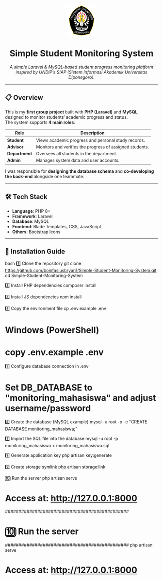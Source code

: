 <div align="center">
  <img src="public/asset/img/logo-undip.png" alt="Logo UNDIP" width="100" />
  <h1>Simple Student Monitoring System</h1>
  <p><i>A simple Laravel & MySQL-based student progress monitoring platform inspired by UNDIP’s SIAP (Sistem Informasi Akademik Universitas Diponegoro).</i></p>
</div>

---

## 📋 Overview

This is my **first group project** built with **PHP (Laravel)** and **MySQL**, designed to monitor students’ academic progress and status.  
The system supports **4 main roles**:

| Role          | Description |
|---------------|-------------|
| **Student**   | Views academic progress and personal study records. |
| **Advisor**   | Monitors and verifies the progress of assigned students. |
| **Department**| Oversees all students in the department. |
| **Admin**     | Manages system data and user accounts. |

I was responsible for **designing the database schema** and **co-developing the back-end** alongside one teammate.

---

## 🛠️ Tech Stack

- **Language**: PHP 8+
- **Framework**: Laravel
- **Database**: MySQL
- **Frontend**: Blade Templates, CSS, JavaScript
- **Others**: Bootstrap Icons

---

## 🚀 Installation Guide

bash
1️⃣ Clone the repository
git clone https://github.com/bonifasiusbryan1/Simple-Student-Monitoring-System.git
cd Simple-Student-Monitoring-System

2️⃣ Install PHP dependencies
composer install

3️⃣ Install JS dependencies
npm install

4️⃣ Copy the environment file
cp .env.example .env
# Windows (PowerShell)
# copy .env.example .env

5️⃣ Configure database connection in .env
# Set DB_DATABASE to "monitoring_mahasiswa" and adjust username/password

6️⃣ Create the database (MySQL example)
mysql -u root -p -e "CREATE DATABASE monitoring_mahasiswa;"

7️⃣ Import the SQL file into the database
mysql -u root -p monitoring_mahasiswa < monitoring_mahasiswa.sql

8️⃣ Generate application key
php artisan key:generate

9️⃣ Create storage symlink
php artisan storage:link

🔟 Run the server
php artisan serve
# Access at: http://127.0.0.1:8000

##############################################
# 🔟  Run the server
##############################################
php artisan serve
# Access at: http://127.0.0.1:8000
